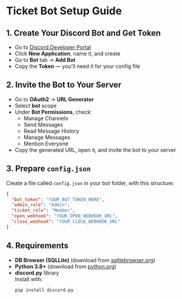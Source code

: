 # Ticket Bot Setup Guide

## 1. Create Your Discord Bot and Get Token
- Go to [Discord Developer Portal](https://discord.com/developers/applications)
- Click **New Application**, name it, and create
- Go to **Bot** tab → **Add Bot**
- Copy the **Token** — you'll need it for your config file

## 2. Invite the Bot to Your Server
- Go to **OAuth2** → **URL Generator**
- Select **bot** scope
- Under **Bot Permissions**, check:
  - Manage Channels
  - Send Messages
  - Read Message History
  - Manage Messages
  - Mention Everyone
- Copy the generated URL, open it, and invite the bot to your server

## 3. Prepare `config.json`
Create a file called `config.json` in your bot folder, with this structure:

```json
{
  "bot_token": "YOUR_BOT_TOKEN_HERE",
  "admin_role": "Admin",
  "ticket_role": "Member",
  "open_webhook": "YOUR_OPEN_WEBHOOK_URL",
  "close_webhook": "YOUR_CLOSE_WEBHOOK_URL"
}
```
## 4. Requirements

- **DB Browser (SQLLite)** (download from [sqlitebrowser.org](https://sqlitebrowser.org/dl/))
- **Python 3.8+** (download from [python.org](https://www.python.org/downloads/))
- **discord.py** library  
  Install with:
  ```bash
  pip install discord.py
  ```
